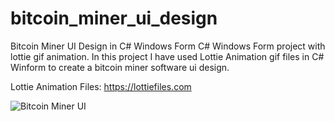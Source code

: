 # bitcoin_miner_ui_design
Bitcoin Miner UI Design in C# Windows Form
C# Windows Form project with lottie gif animation. In this project I have used Lottie Animation gif files in C# Winform to create a bitcoin miner software ui design. 

Lottie Animation Files:
https://lottiefiles.com

![Bitcoin Miner UI](https://user-images.githubusercontent.com/49578319/212529561-3cf924b1-c022-4b83-b347-8e9c6f70c620.png)
